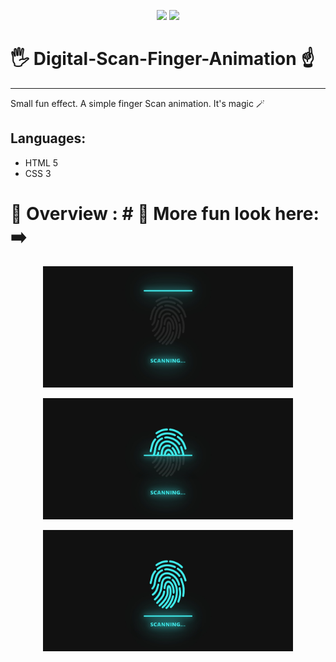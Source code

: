 <p align="center">
  <img src="https://img.shields.io/badge/HTML5-E34F26?style=for-the-badge&logo=html5&logoColor=white">
  <img src="https://img.shields.io/badge/CSS3-1572B6?style=for-the-badge&logo=css3&logoColor=white">
</p>

# 🖐️ Digital-Scan-Finger-Animation ☝️
-------------------------------

Small fun effect. A simple finger Scan animation. It's magic 🪄





Languages:
----------
- HTML 5
- CSS 3

# 👀 Overview  : # 🤖 More fun look here: ➡️

<p align="center">
<img src="img\vue1.jpeg" width="400">
<p align="center">
<img src="img\vue2.jpeg" width="400">
<p align="center">
<img src="img\vue3.jpeg" width="400">
